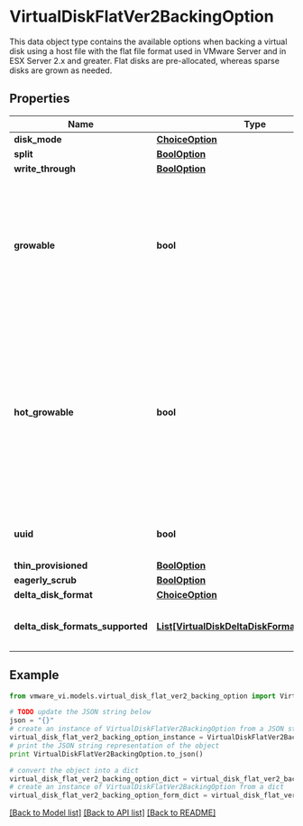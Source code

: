 # VirtualDiskFlatVer2BackingOption

This data object type contains the available options when backing a virtual disk using a host file with the flat file format used in VMware Server and in ESX Server 2.x and greater.  Flat disks are pre-allocated, whereas sparse disks are grown as needed. 

## Properties
Name | Type | Description | Notes
------------ | ------------- | ------------- | -------------
**disk_mode** | [**ChoiceOption**](ChoiceOption.md) |  | 
**split** | [**BoolOption**](BoolOption.md) |  | 
**write_through** | [**BoolOption**](BoolOption.md) |  | 
**growable** | **bool** | Indicates whether or not this disk backing can be extended to larger sizes through a reconfigure operation.  If set to true, reconfiguring this virtual disk with a *VirtualDisk.capacityInKB* value greater than its current value will grow the disk to the newly specified size.  | 
**hot_growable** | **bool** | Indicates whether or not this disk backing can be extended to larger sizes through a reconfigure operation while the virtual machine is powered on.  If set to true, reconfiguring this virtual disk with a *VirtualDisk.capacityInKB* value greater than its current value will grow the disk to the newly specified size while the virtual machine is powered on.  ***Since:*** VI API 2.5  | 
**uuid** | **bool** | Flag to indicate whether this backing supports disk UUID property.  ***Since:*** VI API 2.5  | 
**thin_provisioned** | [**BoolOption**](BoolOption.md) |  | 
**eagerly_scrub** | [**BoolOption**](BoolOption.md) |  | 
**delta_disk_format** | [**ChoiceOption**](ChoiceOption.md) |  | 
**delta_disk_formats_supported** | [**List[VirtualDiskDeltaDiskFormatsSupported]**](VirtualDiskDeltaDiskFormatsSupported.md) | Delta disk formats supported for each datastore type.  ***Since:*** vSphere API 5.1  | 

## Example

```python
from vmware_vi.models.virtual_disk_flat_ver2_backing_option import VirtualDiskFlatVer2BackingOption

# TODO update the JSON string below
json = "{}"
# create an instance of VirtualDiskFlatVer2BackingOption from a JSON string
virtual_disk_flat_ver2_backing_option_instance = VirtualDiskFlatVer2BackingOption.from_json(json)
# print the JSON string representation of the object
print VirtualDiskFlatVer2BackingOption.to_json()

# convert the object into a dict
virtual_disk_flat_ver2_backing_option_dict = virtual_disk_flat_ver2_backing_option_instance.to_dict()
# create an instance of VirtualDiskFlatVer2BackingOption from a dict
virtual_disk_flat_ver2_backing_option_form_dict = virtual_disk_flat_ver2_backing_option.from_dict(virtual_disk_flat_ver2_backing_option_dict)
```
[[Back to Model list]](../README.md#documentation-for-models) [[Back to API list]](../README.md#documentation-for-api-endpoints) [[Back to README]](../README.md)


